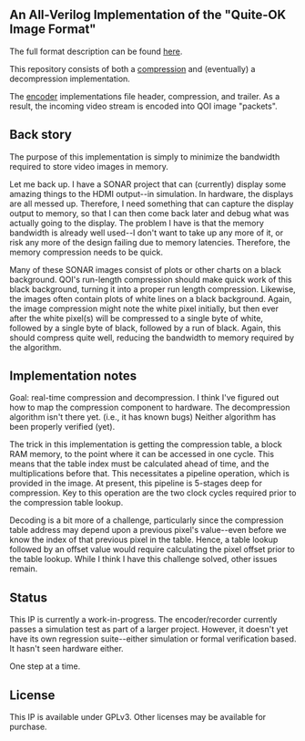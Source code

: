 ## An All-Verilog Implementation of the "Quite-OK Image Format"

The full format description can be found
[here](https://qoiformat.org/qoi-specification.pdf).

This repository consists of both a [compression](rtl/qoi_compress.v) and
(eventually) a decompression implementation.

The [encoder](rtl/qoi_encoder.v) implementations file header, compression,
and trailer.  As a result, the incoming video stream is encoded into QOI
image "packets".

## Back story

The purpose of this implementation is simply to minimize the bandwidth
required to store video images in memory.

Let me back up.  I have a SONAR project that can (currently) display some
amazing things to the HDMI output--in simulation.  In hardware, the displays
are all messed up.  Therefore, I need something that can capture the display
output to memory, so that I can then come back later and debug what was
actually going to the display.  The problem I have is that the memory bandwidth
is already well used--I don't want to take up any more of it, or risk any
more of the design failing due to memory latencies.  Therefore, the memory
compression needs to be quick.

Many of these SONAR images consist of plots or other charts on a black
background.  QOI's run-length compression should make quick work of this
black background, turning it into a proper run length compression.  Likewise,
the images often contain plots of white lines on a black background.  Again,
the image compression might note the white pixel initially, but then ever after
the white pixel(s) will be compressed to a single byte of white, followed by
a single byte of black, followed by a run of black.  Again, this should
compress quite well, reducing the bandwidth to memory required by the
algorithm.

## Implementation notes

Goal: real-time compression and decompression.  I think I've figured out how
to map the compression component to hardware.  The decompression algorithm
isn't there yet.  (i.e., it has known bugs) Neither algorithm has been
properly verified (yet).

The trick in this implementation is getting the compression table, a block RAM
memory, to the point where it can be accessed in one cycle.  This means that
the table index must be calculated ahead of time, and the multiplications
before that.  This necessitates a pipeline operation, which is provided in
the image.  At present, this pipeline is 5-stages deep for compression.
Key to this operation are the two clock cycles required prior to the compression
table lookup.

Decoding is a bit more of a challenge, particularly since the compression
table address may depend upon a previous pixel's value--even before we know
the index of that previous pixel in the table.  Hence, a table lookup followed
by an offset value would require calculating the pixel offset prior to the
table lookup.  While I think I have this challenge solved, other issues
remain.

## Status

This IP is currently a work-in-progress.  The encoder/recorder currently passes
a simulation test as part of a larger project.  However, it doesn't yet have
its own regression suite--either simulation or formal verification based.
It hasn't seen hardware either.

One step at a time.

## License

This IP is available under GPLv3.  Other licenses may be available for
purchase.

